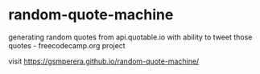 # random-quote-machine
generating random quotes from api.quotable.io with ability to tweet those quotes - freecodecamp.org project

visit https://gsmperera.github.io/random-quote-machine/
